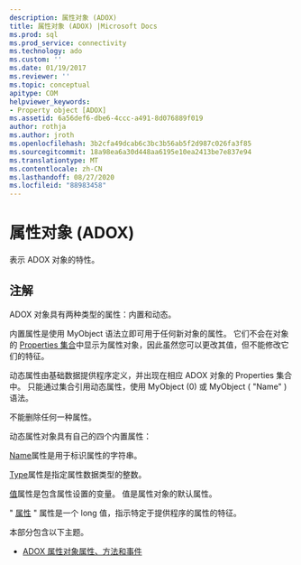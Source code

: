 ```yaml
---
description: 属性对象 (ADOX)
title: 属性对象 (ADOX) |Microsoft Docs
ms.prod: sql
ms.prod_service: connectivity
ms.technology: ado
ms.custom: ''
ms.date: 01/19/2017
ms.reviewer: ''
ms.topic: conceptual
apitype: COM
helpviewer_keywords:
- Property object [ADOX]
ms.assetid: 6a56def6-dbe6-4ccc-a491-8d076889f019
author: rothja
ms.author: jroth
ms.openlocfilehash: 3b2cfa49dcab6c3bc3b56ab5f2d987c026fa3f85
ms.sourcegitcommit: 18a98ea6a30d448aa6195e10ea2413be7e837e94
ms.translationtype: MT
ms.contentlocale: zh-CN
ms.lasthandoff: 08/27/2020
ms.locfileid: "88983458"
---
```

# <a name="property-object-adox"></a>属性对象 (ADOX)
表示 ADOX 对象的特性。  
  
## <a name="remarks"></a>注解  
 ADOX 对象具有两种类型的属性：内置和动态。  
  
 内置属性是使用 MyObject 语法立即可用于任何新对象的属性。 它们不会在对象的 [Properties 集合](../ado-api/properties-collection-ado.md)中显示为属性对象，因此虽然您可以更改其值，但不能修改它们的特征。  
  
 动态属性由基础数据提供程序定义，并出现在相应 ADOX 对象的 Properties 集合中。  只能通过集合引用动态属性，使用 MyObject (0) 或 MyObject ( "Name" ) 语法。  
  
 不能删除任何一种属性。  
  
 动态属性对象具有自己的四个内置属性：  
  
 [Name](../ado-api/name-property-ado.md)属性是用于标识属性的字符串。  
  
 [Type](../ado-api/type-property-ado.md)属性是指定属性数据类型的整数。  
  
 [值](../ado-api/value-property-ado.md)属性是包含属性设置的变量。 值是属性对象的默认属性。  
  
 " [属性](../ado-api/attributes-property-ado.md) " 属性是一个 long 值，指示特定于提供程序的属性的特征。  
  
 本部分包含以下主题。  
  
-   [ADOX 属性对象属性、方法和事件](./adox-property-object-properties-methods-and-events.md)